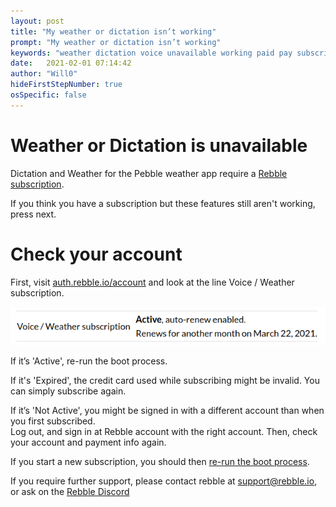 ```yaml
---
layout: post
title: "My weather or dictation isn’t working"
prompt: "My weather or dictation isn’t working"
keywords: "weather dictation voice unavailable working paid pay subscribed tier"
date:   2021-02-01 07:14:42
author: "Will0"
hideFirstStepNumber: true
osSpecific: false
---
```


# Weather or Dictation is unavailable

Dictation and Weather for the Pebble weather app require a [Rebble subscription](/topic/subscription).   

If you think you have a subscription but these features still aren't working, press next.

# Check your account

First, visit [auth.rebble.io/account](https://auth.rebble.io/account) and look at the line Voice / Weather subscription.    

![](/images/misc/activesub.png)

If it’s 'Active', re-run the boot process.

If it's 'Expired', the credit card used while subscribing might be invalid. You can simply subscribe again.  

If it’s 'Not Active', you might be signed in with a different account than when you first subscribed.   
Log out, and sign in at Rebble account with the right account. Then, check your account and payment info again.

If you start a new subscription, you should then [re-run the boot process](/topic/boot).

If you require further support, please contact rebble at [support@rebble.io](mailto:support@rebble.io), or ask on the [Rebble Discord](https://rebble.io/discord)